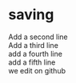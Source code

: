 # saving
Add a second line  
Add a third line  
add a fourth line  
add a fifth line  
we edit on github
